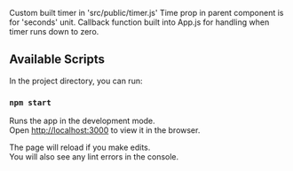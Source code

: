 Custom built timer in 'src/public/timer.js'
Time prop in parent component is for 'seconds' unit.
Callback function built into App.js for handling when timer runs down to zero.

## Available Scripts

In the project directory, you can run:

### `npm start`

Runs the app in the development mode.<br>
Open [http://localhost:3000](http://localhost:3000) to view it in the browser.

The page will reload if you make edits.<br>
You will also see any lint errors in the console.






